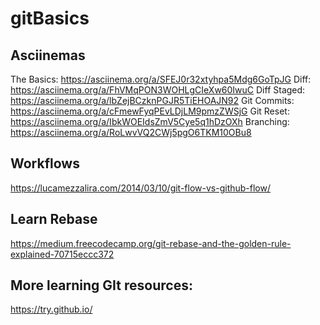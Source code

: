 # gitBasics

## Asciinemas
The Basics: https://asciinema.org/a/SFEJ0r32xtyhpa5Mdg6GoTpJG
Diff: https://asciinema.org/a/FhVMqPON3WOHLgCIeXw60IwuC
Diff Staged: https://asciinema.org/a/lbZejBCzknPGJR5TiEHOAJN92
Git Commits: https://asciinema.org/a/cFmewFyqPEvLDjLM9pmzZWSjG
Git Reset: https://asciinema.org/a/IbkWOEIdsZmV5Cye5q1hDzOXh
Branching: https://asciinema.org/a/RoLwvVQ2CWj5pgO6TKM10OBu8


## Workflows
https://lucamezzalira.com/2014/03/10/git-flow-vs-github-flow/

## Learn Rebase
https://medium.freecodecamp.org/git-rebase-and-the-golden-rule-explained-70715eccc372


## More learning GIt resources:
https://try.github.io/
